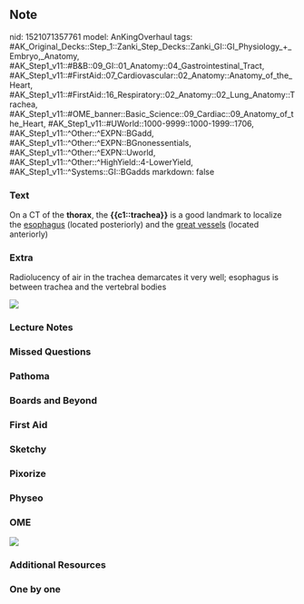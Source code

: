 ## Note
nid: 1521071357761
model: AnKingOverhaul
tags: #AK_Original_Decks::Step_1::Zanki_Step_Decks::Zanki_GI::GI_Physiology_+_Embryo,_Anatomy, #AK_Step1_v11::#B&B::09_GI::01_Anatomy::04_Gastrointestinal_Tract, #AK_Step1_v11::#FirstAid::07_Cardiovascular::02_Anatomy::Anatomy_of_the_Heart, #AK_Step1_v11::#FirstAid::16_Respiratory::02_Anatomy::02_Lung_Anatomy::Trachea, #AK_Step1_v11::#OME_banner::Basic_Science::09_Cardiac::09_Anatomy_of_the_Heart, #AK_Step1_v11::#UWorld::1000-9999::1000-1999::1706, #AK_Step1_v11::^Other::^EXPN::BGadd, #AK_Step1_v11::^Other::^EXPN::BGnonessentials, #AK_Step1_v11::^Other::^EXPN::Uworld, #AK_Step1_v11::^Other::^HighYield::4-LowerYield, #AK_Step1_v11::^Systems::GI::BGadds
markdown: false

### Text
On a CT of the <b>thorax</b>, the <b>{{c1::trachea}}</b> is a good
landmark to localize the <u>esophagus</u> (located posteriorly) and
the <u>great vessels</u> (located anteriorly)

### Extra
Radiolucency of air in the trachea demarcates it very well;
esophagus is between trachea and the vertebral bodies
<div><img src="paste-74350178861057.jpg"></div>

### Lecture Notes


### Missed Questions


### Pathoma


### Boards and Beyond


### First Aid


### Sketchy


### Pixorize


### Physeo


### OME
<div class="ome-widget">
  <a href=
  "https://onlinemeded.org/spa/cardiac/anatomy-of-the-heart/acquire?ref=anki">
  <img src="_OME_AnkiFlashcards_Lesson_5.png"></a>
</div>

### Additional Resources


### One by one

